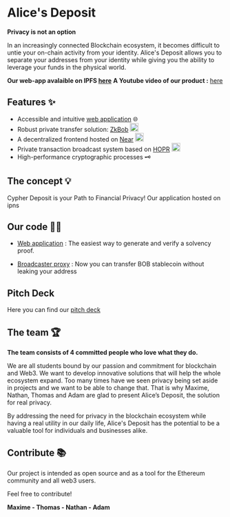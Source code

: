 
# **Alice's Deposit**

**Privacy is not an option**

In an increasingly connected Blockchain ecosystem, it becomes difficult to untie your on-chain activity from your identity. Alice's Deposit allows you to separate your addresses from your identity while giving you the ability to leverage your funds in the physical world.

**Our web-app avalaible on IPFS [here](https://bafybeib6abmqppht4fxic4rnq65ms2bcqhjesgmytky2trevss3bqcrcmm.ipfs.dweb.link/)**
**A Youtube video of our product :** [here]()
####

## **Features** ✨

- Accessible and intuitive [web application]()  🌐
- Robust private transfer solution: [ZkBob](https://www.zkbob.com/)   <img src="https://pbs.twimg.com/profile_images/1575754862817681408/GTj8Nggj_400x400.png" width="20" height="20">
- A decentralized frontend hosted on [Near](https://near.org/)   <img src="https://pages.near.org/wp-content/uploads/2021/09/brand-icon-300x300.png" width="20" height="20">
- Private transaction broadcast system based on [HOPR](https://hoprnet.org/)   <img src="https://s2.coinmarketcap.com/static/img/coins/200x200/6520.png"  height="20">
- High-performance cryptographic processes 🗝️

## **The concept** 💡
Cypher Deposit is your Path to Financial Privacy! Our application hosted on ipns


## **Our code** 👨‍💻

- [Web application](https://github.com/KS-ETHDenver2023/web_app) : The easiest way to generate and verify a solvency proof.

- [Broadcaster proxy](https://github.com/KS-ETHDenver2023/zkbob-direct-deposit) : Now you can transfer BOB stablecoin without leaking your address


## **Pitch Deck**

Here you can find our [pitch deck]()

## **The team** 🏆

**The team consists of 4 committed people who love what they do.**

We are all students bound by our passion and commitment for blockchain and Web3. We want to develop innovative solutions that will help the whole ecosystem expand. Too many times have we seen privacy being set aside in projects and we want to be able to change that. That is why Maxime, Nathan, Thomas and Adam are glad to present Alice’s Deposit, the solution for real privacy.

By addressing the need for privacy in the blockchain ecosystem while having a real utility in our daily life, Alice's Deposit has the potential to be a valuable tool for individuals and businesses alike.


## **Contribute** 📚

Our project is intended as open source and as a tool for the Ethereum community and all web3 users.

Feel free to contribute!

**Maxime - Thomas - Nathan - Adam**
